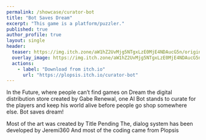 ```yaml
---
permalink: /showcase/curator-bot
title: "Bot Saves Dream"
excerpt: "This game is a platform/puzzler."
published: true
author_profile: true
layout: single
header:
  teaser: https://img.itch.zone/aW1hZ2UvMjg5NTgxLzE0MjE4NDAucG5n/original/eGv%2F75.png
  overlay_image: https://img.itch.zone/aW1hZ2UvMjg5NTgxLzE0MjE4NDAucG5n/original/eGv%2F75.png
  actions:
    - label: "Download from itch.io"
      url: "https://plopsis.itch.io/curator-bot"
---
```


In the Future, where people can’t find games on Dream the digital distribution store created by Gabe Renewal,
one AI Bot stands to curate for the players and keep his world alive before people go shop somewhere else.
Bot saves dream!

Most of the art was created by Title Pending The,
dialog system has been developed by Jeremi360 
And most of the coding came from Plopsis
